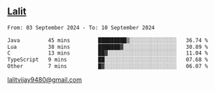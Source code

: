 ## [Lalit](https://lalit.sh)

<!--START_SECTION:waka-->

```txt
From: 03 September 2024 - To: 10 September 2024

Java         45 mins         █████████▒░░░░░░░░░░░░░░░   36.74 %
Lua          38 mins         ███████▓░░░░░░░░░░░░░░░░░   30.89 %
C            13 mins         ██▓░░░░░░░░░░░░░░░░░░░░░░   11.04 %
TypeScript   9 mins          ██░░░░░░░░░░░░░░░░░░░░░░░   07.68 %
Other        7 mins          █▓░░░░░░░░░░░░░░░░░░░░░░░   06.07 %
```

<!--END_SECTION:waka-->

lalitvijay9480@gmail.com
